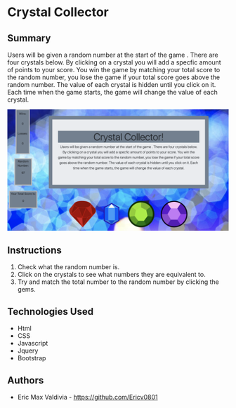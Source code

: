 # Crystal Collector



## Summary
Users will be given a random number at the start of the game . There are four crystals below. By clicking on a crystal you will add a specfic amount of points to your score. You win the game by matching your total score to the random number, you lose the game if your total score goes above the random number. The value of each crystal is hidden until you click on it. Each time when the game starts, the game will change the value of each crystal.


![gemPage](./assets/images/gemHome.png)


## Instructions
1. Check what the random number is.
2. Click on the crystals to see what numbers they are equivalent to.
3. Try and match the total number to the random number by clicking the gems.


## Technologies Used
- Html
- CSS
- Javascript
- Jquery
- Bootstrap


## Authors
- Eric Max Valdivia - https://github.com/Ericv0801
